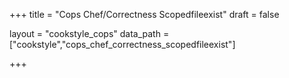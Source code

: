 +++
title = "Cops Chef/Correctness Scopedfileexist"
draft = false

layout = "cookstyle_cops"
data_path = ["cookstyle","cops_chef_correctness_scopedfileexist"]

+++

<!-- The content of this page is automatically generated from the
cops_chef_correctness_scopedfileexist.yml file in github.com/chef/cookstyle/docs-chef-io/data/cookstyle. -->
